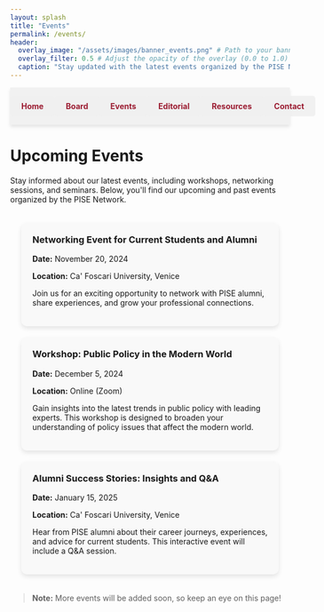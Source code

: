 ```yaml
---
layout: splash
title: "Events"
permalink: /events/
header:
  overlay_image: "/assets/images/banner_events.png" # Path to your banner image
  overlay_filter: 0.5 # Adjust the opacity of the overlay (0.0 to 1.0)
  caption: "Stay updated with the latest events organized by the PISE Network"
---
```


<nav class="custom-nav">
  <ul>
    <li><a href="/minimal-mistakes/">Home</a></li>
    <li><a href="/minimal-mistakes/board/">Board</a></li>
    <li><a href="/minimal-mistakes/events/">Events</a></li>
    <li><a href="/minimal-mistakes/editorial/">Editorial</a></li>
    <li><a href="/minimal-mistakes/resources/">Resources</a></li>
    <li><a href="/minimal-mistakes/contact/">Contact</a></li>
  </ul>
</nav>

# Upcoming Events

Stay informed about our latest events, including workshops, networking sessions, and seminars. Below, you'll find our upcoming and past events organized by the PISE Network.

<div class="event-list">
  <div class="event">
    <h3>Networking Event for Current Students and Alumni</h3>
    <p><strong>Date:</strong> November 20, 2024</p>
    <p><strong>Location:</strong> Ca' Foscari University, Venice</p>
    <p>Join us for an exciting opportunity to network with PISE alumni, share experiences, and grow your professional connections.</p>
  </div>

  <div class="event">
    <h3>Workshop: Public Policy in the Modern World</h3>
    <p><strong>Date:</strong> December 5, 2024</p>
    <p><strong>Location:</strong> Online (Zoom)</p>
    <p>Gain insights into the latest trends in public policy with leading experts. This workshop is designed to broaden your understanding of policy issues that affect the modern world.</p>
  </div>

  <div class="event">
    <h3>Alumni Success Stories: Insights and Q&A</h3>
    <p><strong>Date:</strong> January 15, 2025</p>
    <p><strong>Location:</strong> Ca' Foscari University, Venice</p>
    <p>Hear from PISE alumni about their career journeys, experiences, and advice for current students. This interactive event will include a Q&A session.</p>
  </div>
</div>

> **Note:** More events will be added soon, so keep an eye on this page!

<style>
.custom-nav {
  display: flex;
  justify-content: space-evenly;
  align-items: center;
  width: 100%;
  position: sticky;
  top: 0;
  background-color: rgba(240, 240, 240, 0.9);
  padding: 15px 0;
  box-shadow: 0px 4px 6px rgba(0, 0, 0, 0.1);
  z-index: 10;
}
.custom-nav ul {
  display: flex;
  width: 100%;
  list-style: none;
  margin: 0;
  padding: 0;
}
.custom-nav li {
  flex: 1;
  text-align: center;
}
.custom-nav a {
  display: block;
  color: #9b1c31;
  background-color: rgba(240, 240, 240, 0.9);
  text-decoration: none;
  padding: 10px 20px;
  margin: 0;
  border-radius: 5px;
  font-weight: bold;
  transition: background-color 0.3s, transform 0.2s;
}
.custom-nav a:hover {
  background-color: #e3c8c1;
  transform: scale(1.05);
}

.event-list {
  display: flex;
  flex-direction: column;
  gap: 20px;
  padding: 20px;
}
.event {
  background-color: #f9f9f9;
  padding: 20px;
  border-radius: 10px;
  box-shadow: 0 4px 8px rgba(0, 0, 0, 0.1);
}
.event h3 {
  margin-top: 0;
}
</style>
